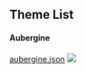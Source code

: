## Theme List
#### Aubergine
[aubergine.json](/themes/aubergine/theme.json)
<img src="/themes/aubergine/image.png" />

